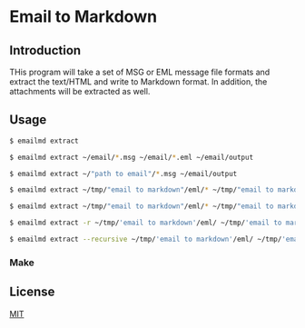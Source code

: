 # Email to Markdown

## Introduction

THis program will take a set of MSG or EML message file formats and extract the text/HTML and write to Markdown format. In addition, the attachments will be extracted as well.

## Usage

```bash
$ emailmd extract

$ emailmd extract ~/email/*.msg ~/email/*.eml ~/email/output

$ emailmd extract ~/"path to email"/*.msg ~/email/output

$ emailmd extract ~/tmp/"email to markdown"/eml/* ~/tmp/"email to markdown"/msg/* ~/email/output

$ emailmd extract ~/tmp/"email to markdown"/eml/* ~/tmp/"email to markdown"/msg/* ~/tmp/"email to markdown"/output

$ emailmd extract -r ~/tmp/'email to markdown'/eml/ ~/tmp/'email to markdown'/output

$ emailmd extract --recursive ~/tmp/'email to markdown'/eml/ ~/tmp/'email to markdown'/output

```

### Make

## License

[MIT](https://choosealicense.com/licenses/mit/)

